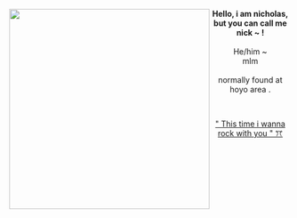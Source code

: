 
<img align="left" src="https://i.pinimg.com/736x/d0/0c/7d/d00c7da27eeae1ae501c193ac2771f0b.jpg" width="360"> <p align="center"> **Hello, i am nicholas, but you can call me nick ~ !** <br>
<br> He/him ~ <br> mlm <br> <br> normally found at hoyo area . </p>

<br>

<p align="center"> <a href="https://www.youtube.com/watch?v=WpuatuzSDK4"> 
  " This time i wanna rock with you " ꔫ
<a>

 
